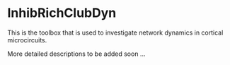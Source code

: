 # InhibRichClubDyn
This is the toolbox that is used to investigate network dynamics in cortical microcircuits.

More detailed descriptions to be added soon ...
